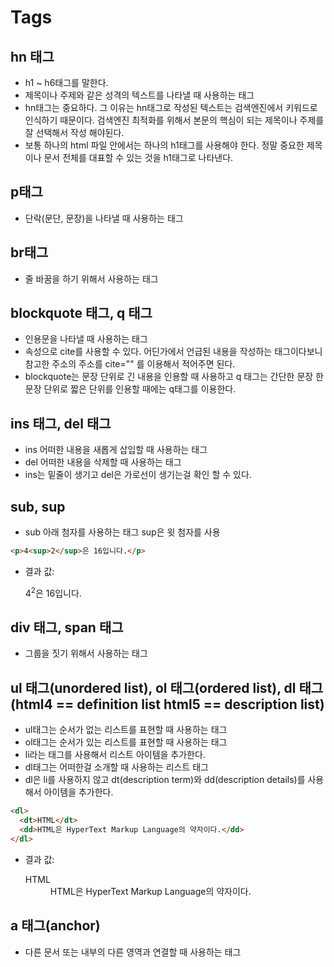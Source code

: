 # Tags

## hn 태그
- h1 ~ h6태그를 말한다. 
- 제목이나 주제와 같은 성격의 텍스트를 나타낼 때 사용하는 태그
- hn태그는 중요하다. 그 이유는 hn태그로 작성된 텍스트는 검색엔진에서 키워드로 인식하기 때문이다. 검색엔진 최적화를 위해서 본문의 핵심이 되는 제목이나 주제를 잘 선택해서 작성 해야된다.
- 보통 하나의 html 파일 안에서는 하나의 h1태그를 사용해야 한다. 정말 중요한 제목이나 문서 전체를 대표할 수 있는 것을 h1태그로 나타낸다.

## p태그
- 단락(문단, 문장)을 나타낼 때 사용하는 태그

## br태그
- 줄 바꿈을 하기 위해서 사용하는 태그

## blockquote 태그, q 태그
- 인용문을 나타낼 때 사용하는 태그
- 속성으로 cite를 사용할 수 있다. 어딘가에서 언급된 내용을 작성하는 태그이다보니 참고한 주소의 주소를 cite="" 를 이용해서 적어주면 된다.
- blockquote는 문장 단위로 긴 내용을 인용할 때 사용하고 q 태그는 간단한 문장 한 문장 단위로 짧은 단위를 인용할 때에는 q태그를 이용한다.

## ins 태그, del 태그
- ins 어떠한 내용을 새롭게 삽입할 때 사용하는 태그
- del 어떠한 내용을 삭제할 때 사용하는 태그
- ins는 밑줄이 생기고 del은 가로선이 생기는걸 확인 할 수 있다.

## sub, sup
- sub 아래 첨자를 사용하는 태그 sup은 윗 첨자를 사용
```html
<p>4<sup>2</sup>은 16입니다.</p>
```
- 결과 값: <p>4<sup>2</sup>은 16입니다.</p>

## div 태그, span 태그
- 그룹을 짓기 위해서 사용하는 태그

## ul 태그(unordered list), ol 태그(ordered list), dl 태그(html4 == definition list html5 == description list)
- ul태그는 순서가 없는 리스트를 표현할 때 사용하는 태그
- ol태그는 순서가 있는 리스트를 표현할 때 사용하는 태그
- li라는 태그를 사용해서 리스트 아이템을 추가한다.
- dl태그는 어떠한걸 소개할 때 사용하는 리스트 태그
- dl은 li를 사용하지 않고 dt(description term)와 dd(description details)를 사용해서 아이템을 추가한다.
```html
<dl>
  <dt>HTML</dt>
  <dd>HTML은 HyperText Markup Language의 약자이다.</dd>
</dl>
```
- 결과 값: <dl>
  <dt>HTML</dt>
  <dd>HTML은 HyperText Markup Language의 약자이다.</dd>
</dl>

## a 태그(anchor)
- 다른 문서 또는 내부의 다른 영역과 연결할 때 사용하는 태그





















